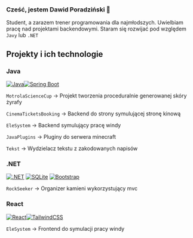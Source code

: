 ### Cześć, jestem Dawid Poradziński 👋

Student, a zarazem trener programowania dla najmłodszych.  Uwielbiam pracę nad projektami backendowymi.
Staram się rozwijać pod względem ``Javy`` lub ``.NET``
## Projekty i ich technologie

### Java
[![Java](https://img.shields.io/badge/Java-%23ED8B00.svg?logo=openjdk&logoColor=white)](#)[![Spring Boot](https://img.shields.io/badge/Spring%20Boot-6DB33F?logo=springboot&logoColor=fff)](#)

`MotrolaScienceCup` -> Projekt tworzenia proceduralnie generowanej skóry żyrafy

`CinemaTicketsBooking` -> Backend do strony symulującej stronę kinową

`EleSystem` -> Backend symulujący pracę windy

`JavaPlugins` -> Pluginy do serwera minecraft

`Tekst` -> Wydzielacz tekstu z zakodowanych napisów

### .NET
[![.NET](https://img.shields.io/badge/.NET-512BD4?logo=dotnet&logoColor=fff)](#) [![SQLite](https://img.shields.io/badge/SQLite-%2307405e.svg?logo=sqlite&logoColor=white)](#) [![Bootstrap](https://img.shields.io/badge/Bootstrap-7952B3?logo=bootstrap&logoColor=fff)](#)

`RockSeeker` -> Organizer kamieni wykorzystujący mvc

### React
[![React](https://img.shields.io/badge/React-%2320232a.svg?logo=react&logoColor=%2361DAFB)](#)[![TailwindCSS](https://img.shields.io/badge/Tailwind%20CSS-%2338B2AC.svg?logo=tailwind-css&logoColor=white)](#)

`EleSystem` -> Frontend do symulacji pracy windy
